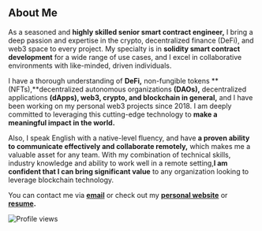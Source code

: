 ## About Me

As a seasoned and **highly skilled senior smart contract engineer,** I bring a deep passion and expertise in the crypto, decentralized finance (DeFi), and web3 space to every project. My specialty is in **solidity smart contract development** for a wide range of use cases, and I excel in collaborative environments with like-minded, driven individuals.

I have a thorough understanding of **DeFi,** non-fungible tokens **(NFTs),**decentralized autonomous organizations **(DAOs),** decentralized applications **(dApps), web3, crypto, and blockchain in general,** and I have been working on my personal web3 projects since 2018. I am deeply committed to leveraging this cutting-edge technology to **make a meaningful impact in the world.**

Also, I speak English with a native-level fluency, and have **a proven ability to communicate effectively and collaborate remotely,** which makes me a valuable asset for any team. With my combination of technical skills, industry knowledge and ability to work well in a remote setting,**I am confident that I can bring significant value** to any organization looking to leverage blockchain technology.

You can contact me via **[email](mihajlomaksa9@gmail.com)** or check out my **[personal website](https://mihailomaksa.com)** or **[resume](https://mihailomaksa.com/Resume.pdf).**

![Profile views](https://gpvc.arturio.dev/mihailo-maksa)
